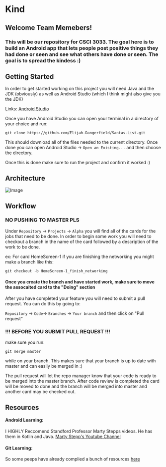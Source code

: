 # Kind

## Welcome Team Memebers!

### This will be our repository for CSCI 3033. The goal here is to build an Android app that lets people post positive things they had done or seen and see what others have done or seen. The goal is to spread the kindess :)


## Getting Started
In order to get started working on this project you will need Java and the JDK (obviously) as well as Android Studio (which I think might also give you the JDK)

Links: [Android Studio](https://developer.android.com/studio)

Once you have Android Studio you can open your terminal in a directory of your choice and run:

`git clone https://github.com/Elijah-Dangerfield/Santas-List.git`

This should download all of the files needed to the current directory. Once done you can open Android Studio -> `Open an Existing...` and then choose the directory. 

Once this is done make sure to run the project and confirm it worked :)

## Architecture 
![Image](https://miro.medium.com/max/1200/1*Tt_OwtZJ993YzswuRyPQiA.png)


## Workflow

### NO PUSHING TO MASTER PLS

Under `Repository` -> `Projects` -> `Alpha` you will find all of the cards for the jobs that need to be done. In order to begin 
some work you will need to checkout a branch in the name of the card followed by a description of the work to be done. 

ex: For card HomeScreen-1  if you are finishing the networking you might make a branch like this: <br />

`git checkout -b HomeScreen-1_finish_networking`

#### Once you create the branch and have started work, make sure to move the assocaited card to the "Doing" section

After you have completed your feature you will need to submit a pull request. You can do this by going to: <br />

`Repository` -> `Code`-> `Branches` -> `Your branch` and then click on "Pull request"

### !!!  BEFORE YOU SUBMIT PULL REQUEST  !!!
make sure you run:

`git merge master` 

while on your branch. This makes sure that your branch is up to date with master and can easily be merged in :)

The pull request will let the repo manager know that 
your code is ready to be merged into the master branch. After code review is completed the card will be moved to done and the branch will be merged into master and another card may be checked out. 


## Resources
#### Android Learning:
I HIGHLY Reccomend Standford Professor Marty Stepps videos. He has them in Kotlin and Java.
[Marty Stepp's Youtube Channel](https://www.youtube.com/user/martystepp/videos)

#### Git Learning:
So some peeps have already complied a bunch of resources [here](https://try.github.io)
